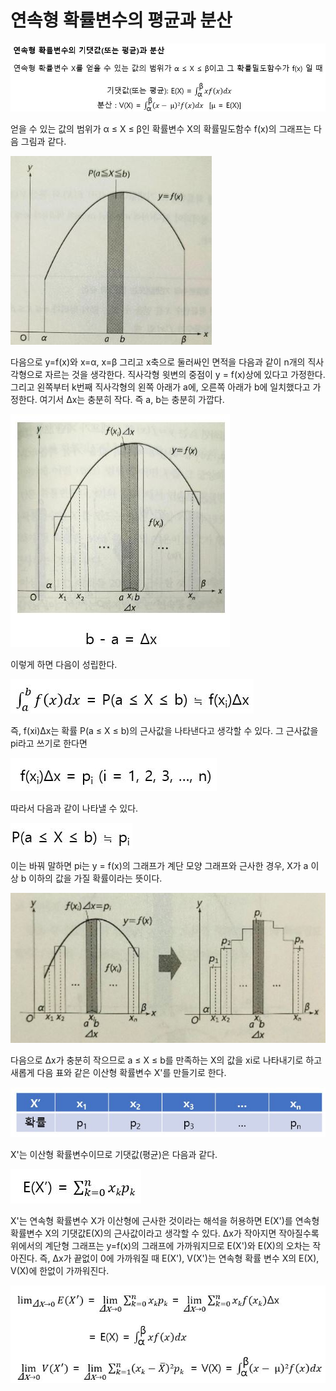 # 연속형 확률변수의 평균과 분산

![](./Figure/Mean_and_Variance_of_Continuous_Random_Variables1.JPG)



얻을 수 있는 값의 범위가 α ≤ X ≤ β인 확률변수 X의 확률밀도함수 f(x)의 그래프는 다음 그림과 같다.

![](./Figure/Mean_and_Variance_of_Continuous_Random_Variables2.JPG)

다음으로 y=f(x)와 x=α, x=β 그리고 x축으로 둘러싸인 면적을 다음과 같이 n개의 직사각형으로 자르는 것을 생각한다. 직사각형 윗변의 중점이 y = f(x)상에 있다고 가정한다. 그리고 왼쪽부터 k번째 직사각형의 왼쪽 아래가 a에, 오른쪽 아래가 b에 일치했다고 가정한다. 여기서 Δx는 충분히 작다. 즉 a, b는 충분히 가깝다.

![](./Figure/Mean_and_Variance_of_Continuous_Random_Variables3.JPG)

이렇게 하면 다음이 성립한다.

![](./Figure/Mean_and_Variance_of_Continuous_Random_Variables4.JPG)

즉, f(xi)Δx는 확률 P(a ≤ X ≤ b)의 근사값을 나타낸다고 생각할 수 있다. 그 근사값을 pi라고 쓰기로 한다면

![](./Figure/Mean_and_Variance_of_Continuous_Random_Variables5.JPG)

따라서 다음과 같이 나타낼 수 있다.

![](./Figure/Mean_and_Variance_of_Continuous_Random_Variables6.JPG)

이는 바꿔 말하면 pi는 y = f(x)의 그래프가 계단 모양 그래프와 근사한 경우, X가 a 이상 b 이하의 값을 가질 확률이라는 뜻이다.

![](./Figure/Mean_and_Variance_of_Continuous_Random_Variables7.JPG)

다음으로 Δx가 충분히 작으므로 a ≤ X ≤ b를 만족하는 X의 값을 xi로 나타내기로 하고 새롭게 다음 표와 같은 이산형 확률변수 X'를 만들기로 한다.

![](./Figure/Mean_and_Variance_of_Continuous_Random_Variables8.JPG)

X'는 이산형 확률변수이므로 기댓값(평균)은 다음과 같다.

![](./Figure/Mean_and_Variance_of_Continuous_Random_Variables9.JPG)

X'는 연속형 확률변수 X가 이산형에 근사한 것이라는 해석을 허용하면 E(X')를 연속형 확률변수 X의 기댓값E(X)의 근사값이라고 생각할 수 있다. Δx가 작아지면 작아질수록 위에서의 계단형 그래프는 y=f(x)의 그래프에 가까워지므로 E(X')와 E(X)의 오차는 작아진다. 즉, Δx가 끝없이 0에 가까워질 때 E(X'), V(X')는 연속형 확률 변수 X의 E(X), V(X)에 한없이 가까워진다.

![](./Figure/Mean_and_Variance_of_Continuous_Random_Variables10.JPG)